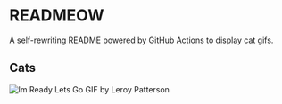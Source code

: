 # READMEOW

A self-rewriting README powered by GitHub Actions to display cat gifs.

## Cats

![Im Ready Lets Go GIF by Leroy Patterson](https://media2.giphy.com/media/CjmvTCZf2U3p09Cn0h/200.gif?cid=9acd02dalniqux93yx1fua7gszm6ewi6v8h3xxwo3pd7fur6&ep=v1_gifs_search&rid=200.gif&ct=g)

